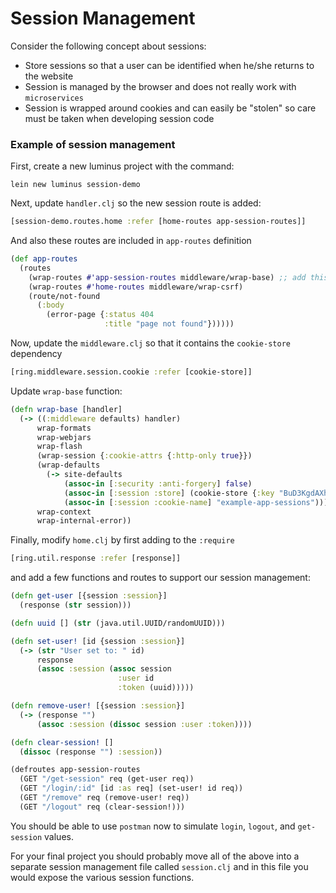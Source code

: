 # Session Management

Consider the following concept about sessions:

* Store sessions so that a user can be identified when he/she returns to the website
* Session is managed by the browser and does not really work with `microservices`
* Session is wrapped around cookies and can easily be "stolen" so care must be taken when developing session code

### Example of session management

First, create a new luminus project with the command:

`lein new luminus session-demo`

Next, update `handler.clj` so the new session route is added:

```clojure
[session-demo.routes.home :refer [home-routes app-session-routes]]
```

And also these routes are included in `app-routes` definition

```clojure
(def app-routes
  (routes
    (wrap-routes #'app-session-routes middleware/wrap-base) ;; add this line
    (wrap-routes #'home-routes middleware/wrap-csrf)
    (route/not-found
      (:body
        (error-page {:status 404
                     :title "page not found"})))))
``` 

Now, update the `middleware.clj` so that it contains the `cookie-store` dependency

```clojure
[ring.middleware.session.cookie :refer [cookie-store]] 
```

Update `wrap-base` function:

```clojure
(defn wrap-base [handler]
  (-> ((:middleware defaults) handler)
      wrap-formats
      wrap-webjars
      wrap-flash
      (wrap-session {:cookie-attrs {:http-only true}})
      (wrap-defaults
        (-> site-defaults
            (assoc-in [:security :anti-forgery] false)
            (assoc-in [:session :store] (cookie-store {:key "BuD3KgdAXhDHrJXu"}))
            (assoc-in [:session :cookie-name] "example-app-sessions")))
      wrap-context
      wrap-internal-error))
```

Finally, modify `home.clj` by first adding to the `:require` 

```clojure
[ring.util.response :refer [response]]
```

and add a few functions and routes to support our session management:

```clojure
(defn get-user [{session :session}]
  (response (str session)))

(defn uuid [] (str (java.util.UUID/randomUUID)))

(defn set-user! [id {session :session}]
  (-> (str "User set to: " id)
      response
      (assoc :session (assoc session
                        :user id
                        :token (uuid)))))

(defn remove-user! [{session :session}]
  (-> (response "")
      (assoc :session (dissoc session :user :token))))

(defn clear-session! []
  (dissoc (response "") :session))

(defroutes app-session-routes
  (GET "/get-session" req (get-user req))
  (GET "/login/:id" [id :as req] (set-user! id req))
  (GET "/remove" req (remove-user! req))
  (GET "/logout" req (clear-session!)))
```

You should be able to use `postman` now to simulate `login`, `logout`, and `get-session` values.  

For your final project you should probably move all of the above into a separate session management file called `session.clj` and in this file you would expose the various session functions.
